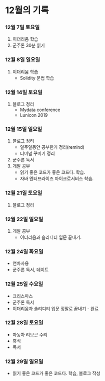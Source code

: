 # 12월의 기록

### 12월 7일 토요일 

1. 이더리움 학습
2. 군주론 30분 읽기

### 12월 8일 일요일

1. 이더리움 학습
    - Solidity 문법 학습

### 12월 14일 토요일

1. 블로그 정리
    - Mydata conference
    - Lunicon 2019

### 12월 15일 일요일

1. 블로그 정리
    - 일주일동안 공부한거 정리(remind)
    - 터미널 꾸미기 정리
2. 군주론 독서
3. 개발 공부
    - 읽기 좋은 코드가 좋은 코드다. 학습.
    - 자바 엔터프라이즈 마이크로서비스 학습.

### 12월 21일 토요일

1. 블로그 정리

### 12월 22일 일요일

1. 개발 공부
    - 이더리움과 솔리디티 입문 끝내기.

### 12월 24일 화요일

- 연차사용
- 군주론 독서, 데이트

### 12월 25일 수요일

- 크리스마스
- 군주론 독서
- 이더리움과 솔리디티 입문 정말로 끝내기 - 완료

### 12월 28일 토요일

- 자동차 리모콘 수리
- 휴식
- 독서

### 12월 29일 일요일

- 읽기 좋은 코드가 좋은 코드다. 학습, 블로그 작성

